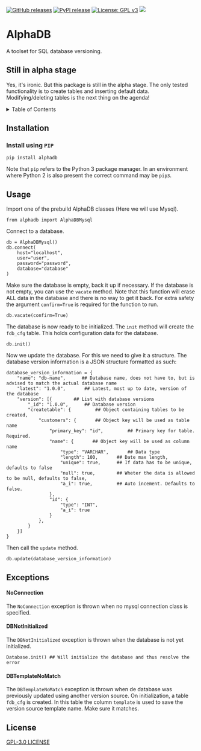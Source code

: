 [![GitHub releases](https://img.shields.io/github/v/release/w-kuipers/alphadb)](https://github.com/w-kuipers/alphadb/releases)
[![PyPI release](https://img.shields.io/pypi/v/alphadb.svg)](https://pypi.org/project/alphadb/)
[![License: GPL v3](https://img.shields.io/badge/License-GPLv3-blue.svg)](https://www.gnu.org/licenses/gpl-3.0)
[![](https://img.shields.io/github/last-commit/w-kuipers/alphadb?label=last%20modified)](https://github.com/w-kuipers/alphadb)

# AlphaDB

A toolset for SQL database versioning. 

## Still in alpha stage
Yes, it's ironic. But this package is still in the alpha stage. The only tested functionality is to create tables and inserting default data. Modifying/deleting tables is the next thing on the agenda!

<details>
  <summary>Table of Contents</summary>
  <ol>
    <li>
      <a href="#installation">Installation</a>
      <ul>
        <li><a href="#install-using-pip">Install using PIP</a></li>
      </ul>
    </li>
    <li><a href="#usage">Usage</a></li>
    <li><a htef="#exceptions">Exceptions</a></li>
    <li><a href="#license">License</a></li>
  </ol>
</details>

## Installation

### Install using `PIP`

    pip install alphadb

Note that `pip` refers to the Python 3 package manager. In an environment where Python 2 is also present the correct command may be `pip3`.

## Usage
Import one of the prebuild AlphaDB classes (Here we will use Mysql).

    from alphadb import AlphaDBMysql

Connect to a database.

    db = AlphaDBMysql()
    db.connect(
        host="localhost",
        user="user",
        password="password",
        database="database"
    )

Make sure the database is empty, back it up if necessary. If the database is not empty, you can use the `vacate` method.
Note that this function will erase ALL data in the database and there is no way to get it back. For extra safety the argument `confirm=True` is required for the function to run.
    
    db.vacate(confirm=True)

The database is now ready to be initialized. The `init` method will create the `fdb_cfg` table. This holds configuration data for the database.
    
    db.init()

Now we update the database. For this we need to give it a structure. The database version information is a JSON structure formatted as such:
    
    database_version_information = {
        "name": "db-name",      ## Database name, does not have to, but is advised to match the actual database name
        "latest": "1.0.0",       ## Latest, most up to date, version of the database
        "version": [{        ## List with database versions
            "_id": "1.0.0",      ## Database version
            "createtable": {         ## Object containing tables to be created,
                "customers": {       ## Object key will be used as table name
                    "primary_key": "id",         ## Primary key for table. Required.
                    "name": {       ## Object key will be used as column name
                        "type": "VARCHAR",       ## Data type
                        "length": 100,       ## Date max length,
                        "unique": true,      ## If data has to be unique, defaults to false
                        "null": true,        ## Wheter the data is allowed to be null, defaults to false,
                        "a_i": true,         ## Auto incement. Defaults to false.
                    },
                    "id": {
                        "type": "INT",
                        "a_i": true
                    }
                },
            }
        }]
    }

Then call the `update` method.

    db.update(database_version_information)

## Exceptions

#### NoConnection

The `NoConnection` exception is thrown when no mysql connection class is specified.

#### DBNotInitialized

The `DBNotInitialized` exception is thrown when the database is not yet initialized.

    Database.init() ## Will initialize the database and thus resolve the error

#### DBTemplateNoMatch

The `DBTemplateNoMatch` exception is thrown when de database was previously updated using another version source.
On initialization, a table `fdb_cfg` is created. In this table the column `template` is used to save the version source template name. Make sure it matches.

## License

[GPL-3.0 LICENSE](https://github.com/w-kuipers/alphadb/blob/main/LICENSE)
